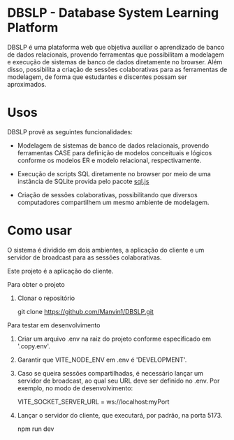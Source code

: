 # DBSLP - Database System Learning Platform

DBSLP é uma plataforma web que objetiva auxiliar o aprendizado de banco de dados relacionais, provendo ferramentas que possibilitam a modelagem e execução de sistemas de banco de dados diretamente no browser. Além disso, possibilita a criação de sessões colaborativas para as ferramentas de modelagem, de forma que estudantes e discentes possam ser aproximados.

# Usos

DBSLP provê as seguintes funcionalidades:

- Modelagem de sistemas de banco de dados relacionais, provendo ferramentas CASE para definição de modelos conceituais e lógicos conforme os modelos ER e modelo relacional, respectivamente.

- Execução de scripts SQL diretamente no browser por meio de uma instância de SQLite provida pelo pacote [sql.js](https://github.com/sql-js/sql.js )

- Criação de sessões colaborativas, possibilitando que diversos computadores compartilhem um mesmo ambiente de modelagem.

# Como usar

O sistema é dividido em dois ambientes, a aplicação do cliente e um servidor de broadcast para as sessões colaborativas.

Este projeto é a aplicação do cliente.

Para obter o projeto

1. Clonar o repositório

    git clone https://github.com/Manvin1/DBSLP.git


Para testar em desenvolvimento

1. Criar um arquivo .env na raiz do projeto conforme especificado em '.copy.env'.
2. Garantir que VITE_NODE_ENV em .env é 'DEVELOPMENT'.
3. Caso se queira sessões compartilhadas, é necessário lançar um servidor de broadcast, ao qual seu URL deve ser definido no .env. Por exemplo, no modo de desenvolvimento:
   
    VITE_SOCKET_SERVER_URL = ws://localhost:myPort

4. Lançar o servidor do cliente, que executará, por padrão, na porta 5173.

    npm run dev